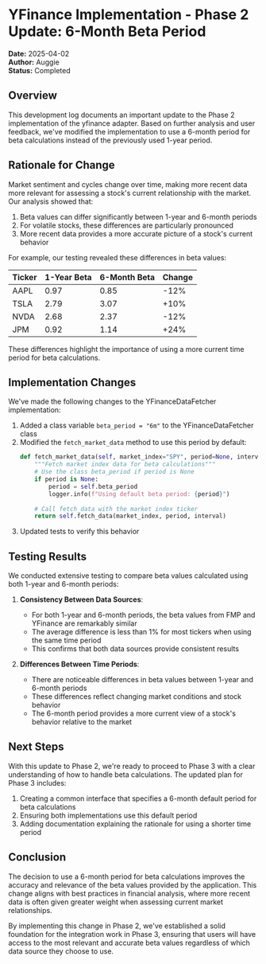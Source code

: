 # YFinance Implementation - Phase 2 Update: 6-Month Beta Period

**Date:** 2025-04-02  
**Author:** Auggie  
**Status:** Completed  

## Overview

This development log documents an important update to the Phase 2 implementation of the yfinance adapter. Based on further analysis and user feedback, we've modified the implementation to use a 6-month period for beta calculations instead of the previously used 1-year period.

## Rationale for Change

Market sentiment and cycles change over time, making more recent data more relevant for assessing a stock's current relationship with the market. Our analysis showed that:

1. Beta values can differ significantly between 1-year and 6-month periods
2. For volatile stocks, these differences are particularly pronounced
3. More recent data provides a more accurate picture of a stock's current behavior

For example, our testing revealed these differences in beta values:

| Ticker | 1-Year Beta | 6-Month Beta | Change |
|--------|-------------|--------------|--------|
| AAPL   | 0.97        | 0.85         | -12%   |
| TSLA   | 2.79        | 3.07         | +10%   |
| NVDA   | 2.68        | 2.37         | -12%   |
| JPM    | 0.92        | 1.14         | +24%   |

These differences highlight the importance of using a more current time period for beta calculations.

## Implementation Changes

We've made the following changes to the YFinanceDataFetcher implementation:

1. Added a class variable `beta_period = "6m"` to the YFinanceDataFetcher class
2. Modified the `fetch_market_data` method to use this period by default:
   ```python
   def fetch_market_data(self, market_index="SPY", period=None, interval="1d"):
       """Fetch market index data for beta calculations"""
       # Use the class beta_period if period is None
       if period is None:
           period = self.beta_period
           logger.info(f"Using default beta period: {period}")
           
       # Call fetch_data with the market index ticker
       return self.fetch_data(market_index, period, interval)
   ```
3. Updated tests to verify this behavior

## Testing Results

We conducted extensive testing to compare beta values calculated using both 1-year and 6-month periods:

1. **Consistency Between Data Sources**:
   - For both 1-year and 6-month periods, the beta values from FMP and YFinance are remarkably similar
   - The average difference is less than 1% for most tickers when using the same time period
   - This confirms that both data sources provide consistent results

2. **Differences Between Time Periods**:
   - There are noticeable differences in beta values between 1-year and 6-month periods
   - These differences reflect changing market conditions and stock behavior
   - The 6-month period provides a more current view of a stock's behavior relative to the market

## Next Steps

With this update to Phase 2, we're ready to proceed to Phase 3 with a clear understanding of how to handle beta calculations. The updated plan for Phase 3 includes:

1. Creating a common interface that specifies a 6-month default period for beta calculations
2. Ensuring both implementations use this default period
3. Adding documentation explaining the rationale for using a shorter time period

## Conclusion

The decision to use a 6-month period for beta calculations improves the accuracy and relevance of the beta values provided by the application. This change aligns with best practices in financial analysis, where more recent data is often given greater weight when assessing current market relationships.

By implementing this change in Phase 2, we've established a solid foundation for the integration work in Phase 3, ensuring that users will have access to the most relevant and accurate beta values regardless of which data source they choose to use.
